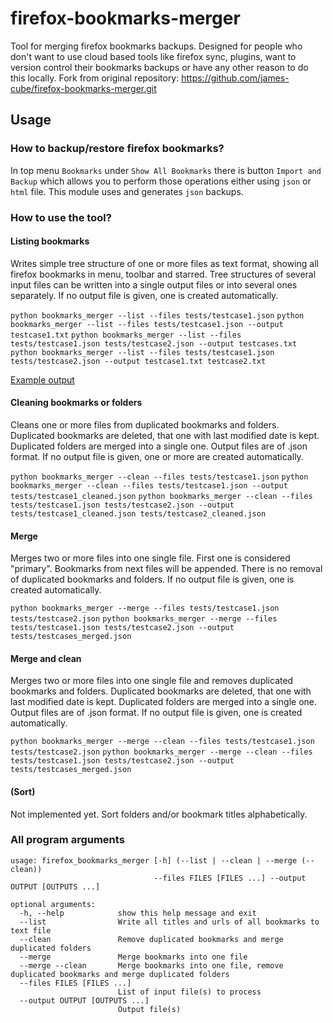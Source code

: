 
# firefox-bookmarks-merger

Tool for merging firefox bookmarks backups. Designed for people who don't want to use cloud based tools like firefox sync, plugins, want to version control their bookmarks backups or have any other reason to do this locally.
Fork from original repository: https://github.com/james-cube/firefox-bookmarks-merger.git

## Usage

### How to backup/restore firefox bookmarks?

In top menu `Bookmarks` under `Show All Bookmarks` there is button `Import and Backup` which allows you to perform those operations either using `json` or `html` file. This module uses and generates `json` backups. 

### How to use the tool?

#### Listing bookmarks

Writes simple tree structure of one or more files as text format, showing all firefox bookmarks in menu, toolbar and starred.
Tree structures of several input files can be written into a single output files or into several ones
separately. If no output file is given, one is created automatically.


`python bookmarks_merger --list --files tests/testcase1.json`
`python bookmarks_merger --list --files tests/testcase1.json --output testcase1.txt`
`python bookmarks_merger --list --files tests/testcase1.json tests/testcase2.json --output testcases.txt`
`python bookmarks_merger --list --files tests/testcase1.json tests/testcase2.json --output testcase1.txt testcase2.txt` 

[Example output](https://github.com/parasange/firefox-bookmarks-merger/blob/master/tests/expected/testcase1_tree_to_file_expected.txt)

#### Cleaning bookmarks or folders

Cleans one or more files from duplicated bookmarks and folders. Duplicated bookmarks are deleted, that one with last
modified date is kept. Duplicated folders are merged into a single one. Output files are of .json format.
If no output file is given, one or more are created automatically.

`python bookmarks_merger --clean --files tests/testcase1.json`
`python bookmarks_merger --clean --files tests/testcase1.json --output tests/testcase1_cleaned.json`
`python bookmarks_merger --clean --files tests/testcase1.json tests/testcase2.json --output tests/testcase1_cleaned.json tests/testcase2_cleaned.json`



#### Merge

Merges two or more files into one single file. First one is considered "primary". Bookmarks from next files will be appended.
There is no removal of duplicated bookmarks and folders.
If no output file is given, one is created automatically.

`python bookmarks_merger --merge --files tests/testcase1.json tests/testcase2.json`
`python bookmarks_merger --merge --files tests/testcase1.json tests/testcase2.json --output tests/testcases_merged.json`


#### Merge and clean

Merges two or more files into one single file and removes duplicated bookmarks and folders. Duplicated bookmarks are deleted, that one with last
modified date is kept. Duplicated folders are merged into a single one. Output files are of .json format.
If no output file is given, one is created automatically.

`python bookmarks_merger --merge --clean --files tests/testcase1.json tests/testcase2.json`
`python bookmarks_merger --merge --clean --files tests/testcase1.json tests/testcase2.json --output tests/testcases_merged.json`

#### (Sort)

Not implemented yet.
Sort folders and/or bookmark titles alphabetically.

### All program arguments

```
usage: firefox_bookmarks_merger [-h] (--list | --clean | --merge (--clean))
                                --files FILES [FILES ...] --output OUTPUT [OUTPUTS ...]

optional arguments:
  -h, --help            show this help message and exit
  --list                Write all titles and urls of all bookmarks to text file
  --clean               Remove duplicated bookmarks and merge duplicated folders
  --merge               Merge bookmarks into one file
  --merge --clean       Merge bookmarks into one file, remove duplicated bookmarks and merge duplicated folders
  --files FILES [FILES ...]
                        List of input file(s) to process
  --output OUTPUT [OUTPUTS ...]       
                        Output file(s)
```